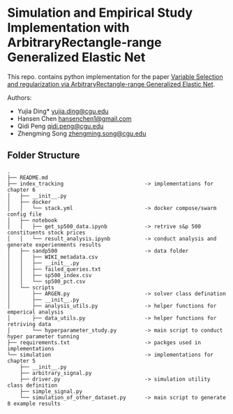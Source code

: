 # Simulation and Empirical Study Implementation with ArbitraryRectangle-range Generalized Elastic Net

This repo. contains python implementation for the paper [Variable Selection and regularization via ArbitraryRectangle-range Generalized Elastic Net]().

Authors:
- Yujia Ding* <yujia.ding@cgu.edu>
- Hansen Chen <hansenchen1@gmail.com>
- Qidi Peng <qidi.peng@cgu.edu>
- Zhengming Song <zhengming.song@cgu.edu>

## Folder Structure

```
.
├── README.md
├── index_tracking                          -> implementations for chapter 6
│   ├── __init__.py                                 
│   ├── docker                                   
│   │   └── stack.yml                       -> docker compose/swarm config file
│   ├── notebook                                
│   │   ├── get_sp500_data.ipynb            -> retrive s&p 500 constituents stock prices
│   │   └── result_analysis.ipynb           -> conduct analysis and generate experienments results
│   ├── sandp500                            -> data folder
│   │   ├── WIKI_metadata.csv
│   │   ├── __init__.py
│   │   ├── failed_queries.txt
│   │   ├── sp500_index.csv
│   │   └── sp500_pct.csv
│   └── scripts                             
│       ├── ARGEN.py                        -> solver class defination
│       ├── __init__.py                     
│       ├── analysis_utils.py               -> helper functions for emperical analysis
│       ├── data_utils.py                   -> helper functions for retriving data
│       └── hyperparameter_study.py         -> main script to conduct hyper parameter tunning
├── requirements.txt                        -> packges used in implementations
└── simulation                              -> implementations for chapter 5
    ├── __init__.py
    ├── arbitrary_signal.py
    ├── driver.py                           -> simulation utility class definition
    ├── simple_signal.py
    └── simulation_of_other_dataset.py      -> main script to generate 8 example results
```


